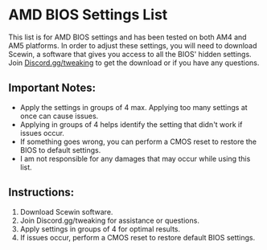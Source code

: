 # AMD BIOS Settings List

This list is for AMD BIOS settings and has been tested on both AM4 and AM5 platforms. In order to adjust these settings, you will need to download Scewin, a software that gives you access to all the BIOS' hidden settings. Join [Discord.gg/tweaking](https://discord.gg/tweaking) to get the download or if you have any questions.

## Important Notes:
- Apply the settings in groups of 4 max. Applying too many settings at once can cause issues. 
- Applying in groups of 4 helps identify the setting that didn't work if issues occur.
- If something goes wrong, you can perform a CMOS reset to restore the BIOS to default settings.
- I am not responsible for any damages that may occur while using this list.

## Instructions:
1. Download Scewin software.
2. Join Discord.gg/tweaking for assistance or questions.
3. Apply settings in groups of 4 for optimal results.
4. If issues occur, perform a CMOS reset to restore default BIOS settings. 
